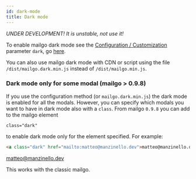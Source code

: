 ```yaml
---
id: dark-mode
title: Dark mode
---
```


_UNDER DEVELOPMENT! It is unstable, not use it!_

To enable mailgo dark mode see the [Configuration / Customization](/docs/configuration) parameter `dark`, go [here](/docs/configuration#dark).

You can also use mailgo dark mode with CDN or script using the file `/dist/mailgo.dark.min.js` instead of `/dist/mailgo.min.js`.

### Dark mode only for some modal (mailgo > 0.9.8)

If you use the configuration method (or `mailgo.dark.min.js`) the dark mode is enabled for all the modals. However, you can specify which modals you want to have in dark mode also with a `class`. From mailgo `0.9.8` you can add to the mailgo element

```
class="dark"
```

to enable dark mode only for the element specified. For example:

```html
<a class="dark" href="mailto:matteo@manzinello.dev">matteo@manzinello.dev</a>
```

<a class="dark" href="mailto:matteo@manzinello.dev">matteo@manzinello.dev</a>

This works with the classic mailgo.
